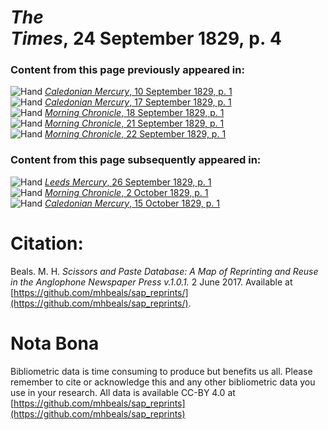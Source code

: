# *The Times*, 24 September 1829, p. 4  
  
### Content from this page previously appeared in:  
![Hand](http://scissorsandpaste.net/wp-content/uploads/2017/06/smallhandpointer.png) [*Caledonian Mercury*, 10 September 1829, p. 1](https://mhbeals.github.io/sap_html/Caledonian-Mercury/Caledonian-Mercury-10-September-1829-p-1)  
![Hand](http://scissorsandpaste.net/wp-content/uploads/2017/06/smallhandpointer.png) [*Caledonian Mercury*, 17 September 1829, p. 1](https://mhbeals.github.io/sap_html/Caledonian-Mercury/Caledonian-Mercury-17-September-1829-p-1)  
![Hand](http://scissorsandpaste.net/wp-content/uploads/2017/06/smallhandpointer.png) [*Morning Chronicle*, 18 September 1829, p. 1](https://mhbeals.github.io/sap_html/Morning-Chronicle/Morning-Chronicle-18-September-1829-p-1)  
![Hand](http://scissorsandpaste.net/wp-content/uploads/2017/06/smallhandpointer.png) [*Morning Chronicle*, 21 September 1829, p. 1](https://mhbeals.github.io/sap_html/Morning-Chronicle/Morning-Chronicle-21-September-1829-p-1)  
![Hand](http://scissorsandpaste.net/wp-content/uploads/2017/06/smallhandpointer.png) [*Morning Chronicle*, 22 September 1829, p. 1](https://mhbeals.github.io/sap_html/Morning-Chronicle/Morning-Chronicle-22-September-1829-p-1)  
  
### Content from this page subsequently appeared in:  
![Hand](http://scissorsandpaste.net/wp-content/uploads/2017/06/smallhandpointer.png) [*Leeds Mercury*, 26 September 1829, p. 1](https://mhbeals.github.io/sap_html/Leeds-Mercury/Leeds-Mercury-26-September-1829-p-1)  
![Hand](http://scissorsandpaste.net/wp-content/uploads/2017/06/smallhandpointer.png) [*Morning Chronicle*, 2 October 1829, p. 1](https://mhbeals.github.io/sap_html/Morning-Chronicle/Morning-Chronicle-2-October-1829-p-1)  
![Hand](http://scissorsandpaste.net/wp-content/uploads/2017/06/smallhandpointer.png) [*Caledonian Mercury*, 15 October 1829, p. 1](https://mhbeals.github.io/sap_html/Caledonian-Mercury/Caledonian-Mercury-15-October-1829-p-1)  


# Citation: 

Beals. M. H. *Scissors and Paste Database: A Map of Reprinting and Reuse in the Anglophone Newspaper Press v.1.0.1.* 2 June 2017. Available at [https://github.com/mhbeals/sap_reprints/](https://github.com/mhbeals/sap_reprints/). 

# Nota Bona

Bibliometric data is time consuming to produce but benefits us all. Please remember to cite or acknowledge this and any other bibliometric data you use in your research. All data is available CC-BY 4.0 at [https://github.com/mhbeals/sap_reprints](https://github.com/mhbeals/sap_reprints)